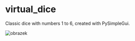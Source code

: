 # virtual_dice
Classic dice with numbers 1 to 6, created with PySimpleGui.

![obrazek](https://user-images.githubusercontent.com/39054666/193463387-bb32f1f2-fb5f-406f-846d-6bb0e5909ea4.png)
